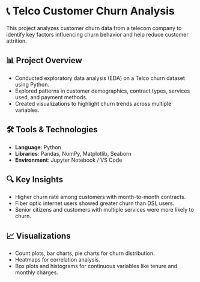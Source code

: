 # 📞 Telco Customer Churn Analysis

This project analyzes customer churn data from a telecom company to identify key factors influencing churn behavior and help reduce customer attrition.

## 📊 Project Overview

- Conducted exploratory data analysis (EDA) on a Telco churn dataset using Python.
- Explored patterns in customer demographics, contract types, services used, and payment methods.
- Created visualizations to highlight churn trends across multiple variables.

## 🛠️ Tools & Technologies

- **Language**: Python  
- **Libraries**: Pandas, NumPy, Matplotlib, Seaborn  
- **Environment**: Jupyter Notebook / VS Code

## 🔍 Key Insights

- Higher churn rate among customers with month-to-month contracts.
- Fiber optic internet users showed greater churn than DSL users.
- Senior citizens and customers with multiple services were more likely to churn.

## 📈 Visualizations

- Count plots, bar charts, pie charts for churn distribution.
- Heatmaps for correlation analysis.
- Box plots and histograms for continuous variables like tenure and monthly charges.

